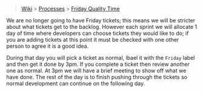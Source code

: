 > [Wiki](Home) > [Processes](Processes) > [Friday Quality Time](Friday-Quality-Time) 

We are no longer going to have Friday tickets; this means we will be stricter about what tickets get to the backlog. However each sprint we will allocate 1 day of time where developers can choose tickets they would like to do; if you are adding tickets at this point it must be checked with one other person to agree it is a good idea.

During that day you will pick a ticket as normal, lbael it with the `Friday` label and then get it done by 3pm. If you complete a ticket then review another one as normal. At 3pm we will have a brief meeting to show off what we have done. The rest of the day is to finish pushing through the tickets so normal development can continue on the following day.

